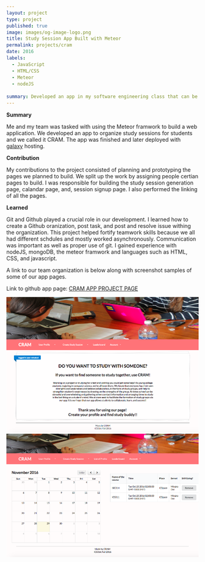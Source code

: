 ```yaml
---
layout: project
type: project
published: true
image: images/og-image-logo.png
title: Study Session App Built with Meteor
permalink: projects/cram
date: 2016
labels:
  - JavaScript
  - HTML/CSS
  - Meteor 
  - nodeJS
  
summary: Developed an app in my software engineering class that can be used to organize study sessions and meet up times. 
---
```


**Summary**

Me and my team was tasked with using the Meteor framwork to build a web application.  We developed an app to organize study sessions for students and we called it CRAM.  The app was finished and later deployed with [galaxy](https://www.meteor.com/galaxy/signup) hosting.

__Contribution__

My contributions to the project consisted of planning and prototyping the pages we planned to build.  We split up the work by assigning people certian pages to build.  I was responsible for building the study session generation page, calandar page, and, session signup page.  I also performed the linking of all the pages.

**Learned**

Git and Github played a crucial role in our development.  I learned how to create a Github oranization, post task, and post and resolve issue withing the organization.  This project helped fortify teamwork skills because we all had different schdules and mostly worked asynchronously.  Communication was important as well as proper use of git.  I gained experience with nodeJS, mongoDB, the meteor framwork and languages such as HTML, CSS, and javascript.   

A link to our team organization is below along with screenshot samples of some of our app pages.

Link to github app page:
<a href="https://cram-colleague.github.io/">CRAM APP PROJECT PAGE</a>

<div class="ui fluid images">
  <img class="ui image" src="../images/home_login.png">
</div>


<!--div class="ui fluid small images"-->
  <img class="ui image" src="../images/personal_c.png">
<!--/div-->









